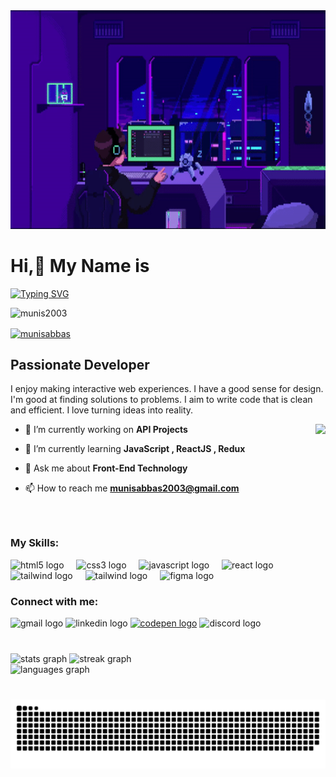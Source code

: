 <img src="cover_Bg.gif" alt="Image Description" width="100%" height="350px">
<h1 align="left">Hi,👋 My Name is</h1>
<a href="https://git.io/typing-svg"><img src="https://readme-typing-svg.demolab.com?font=poppins&duration=5000&pause=1000&color=9745f5&random=false&width=435&lines=Munis+Abbas+;Web+Developer" alt="Typing SVG" /></a>
<p align="left"> <img src="https://komarev.com/ghpvc/?username=munis2003&label=Profile%20views&color=9745f5&style=flat" alt="munis2003" /> </p>

<a href="https://linkedin.com/in/munisabbas" target="blank"><img align="center" src="https://img.shields.io/badge/CONNECT @ MUNISABBAS-9745f5?style=for-the-badge&logo=linkedin&logoColor=white&style=flat" alt="munisabbas" /></a>
<br>
<h2 align="left">Passionate <span stye="color:red">Developer</span></h2>
<p> I enjoy making interactive web experiences. I have a good sense for design. I'm good at finding solutions to problems. I aim to write code that is clean and efficient. I love turning ideas into reality.</p>
<img align="right" height="160" src="https://user-images.githubusercontent.com/69011963/137184767-79a13ec7-1bb3-4341-a6da-3a149c9c159a.gif"/>

- 🔭 I’m currently working on **API Projects**

- 🌱 I’m currently learning **JavaScript , ReactJS , Redux**

- 💬 Ask me about **Front-End Technology**

- 📫 How to reach me **munisabbas2003@gmail.com**
###
<br>

###
<h3 align="left">My Skills:</h3>
<div align="left">
    <img src="https://cdn.jsdelivr.net/gh/devicons/devicon/icons/html5/html5-original.svg" height="30" alt="html5 logo"  />
  <img width="12" />
  <img src="https://cdn.jsdelivr.net/gh/devicons/devicon/icons/css3/css3-original.svg" height="30" alt="css3 logo"  />
  <img width="12" />
  <img src="https://cdn.jsdelivr.net/gh/devicons/devicon/icons/javascript/javascript-original.svg" height="30" alt="javascript logo"  />
  <img width="12" />
  <img src="https://cdn.jsdelivr.net/gh/devicons/devicon/icons/react/react-original.svg" height="30" alt="react logo"  />
    <img width="12" />
  <img src="https://cdn.worldvectorlogo.com/logos/redux.svg" height="30" alt="tailwind logo"  />
  <img width="12" />
  <img src="https://www.vectorlogo.zone/logos/tailwindcss/tailwindcss-icon.svg" height="30" alt="tailwind logo"  />
  <img width="12" />
  <img src="https://www.vectorlogo.zone/logos/figma/figma-icon.svg" height="30" alt="figma logo"  />
</div>

###
<h3 align="left">Connect with me:</h3>
<div align="left">
  <img src="https://img.shields.io/static/v1?message=Gmail&logo=gmail&label=&color=c71610&logoColor=white&labelColor=&style=for-the-badge&style=flat" height="35" alt="gmail logo"  />
  <img src="https://img.shields.io/static/v1?message=LinkedIn&logo=linkedin&label=&color=00A0DC&logoColor=white&labelColor=&style=for-the-badge&style=flat" height="35" alt="linkedin logo"  />
  <a href="https://codepen.io/@munis-abbas" target="blank"><img src="https://img.shields.io/badge/Codepen-ffffff?style=for-the-badge&logo=codepen&logoColor=black&style=flat" height="35" alt="codepen logo" /></a> 
  <img src="https://img.shields.io/static/v1?message=Discord&logo=discord&label=&color=9745f5&logoColor=white&labelColor=&style=for-the-badge&style=flat" height="35" alt="discord logo"  />
 
</div>

<br>

###
<div align="left">
  <img src="https://github-readme-stats.vercel.app/api?username=Munis2003&hide_title=false&hide_rank=false&show_icons=true&include_all_commits=true&count_private=true&disable_animations=false&theme=midnight-purple&locale=en&hide_border=false" height="150" alt="stats graph"  />
    <img src="https://streak-stats.demolab.com?user=Munis2003&locale=en&mode=daily&theme=midnight-purple&hide_border=false&border_radius=5" height="150" alt="streak graph"  />
  <br>
  <img src="https://github-readme-stats.vercel.app/api/top-langs?username=Munis2003&locale=en&hide_title=false&layout=compact&card_width=448&langs_count=5&theme=midnight-purple&hide_border=false" height="150" alt="languages graph"  />
</div>

###

<br clear="both">

<img src="https://raw.githubusercontent.com/Munis2003/Munis2003/output/snake.svg" alt="Snake animation" />

###
